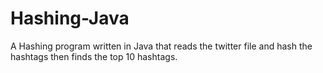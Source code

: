 # Hashing-Java
A Hashing program written in Java that reads the twitter file and hash the hashtags then finds the top 10 hashtags.
